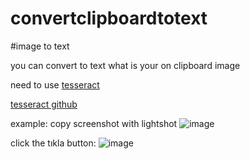 # convertclipboardtotext
#image to text

you can convert to text what is your on clipboard image


need to use [tesseract](https://digi.bib.uni-mannheim.de/tesseract/)

[tesseract github ](https://github.com/tesseract-ocr/docs)



example:
copy screenshot with lightshot
![image](https://user-images.githubusercontent.com/94145699/232210873-b1184657-eb7f-48c9-8388-8726aef47f03.png)

click the tıkla button:
![image](https://user-images.githubusercontent.com/94145699/232210944-e3f3601e-0193-4881-9d56-a7dd47355883.png)


